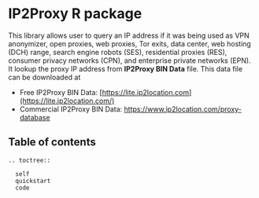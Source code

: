 # IP2Proxy R package

This library allows user to query an IP address if it was being used as VPN anonymizer, open proxies, web proxies, Tor exits, data center, web hosting (DCH) range, search engine robots (SES), residential proxies (RES), consumer privacy networks (CPN), and enterprise private networks (EPN). It lookup the proxy IP address from **IP2Proxy BIN Data** file. This data file can be downloaded at

- Free IP2Proxy BIN Data: [https://lite.ip2location.com](https://lite.ip2location.com/)
- Commercial IP2Proxy BIN Data: https://www.ip2location.com/proxy-database

## Table of contents
 ```{eval-rst}
 .. toctree::

   self
   quickstart
   code
 ```